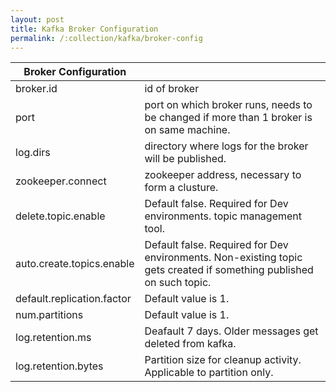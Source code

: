 ```yaml
---
layout: post
title: Kafka Broker Configuration
permalink: /:collection/kafka/broker-config
---
```


|Broker Configuration||
|---|---|
|broker.id|	id of broker|
|port|	port on which broker runs, needs to be changed if more than 1 broker is on same machine.|
|log.dirs|	directory where logs for the broker will be published.|
|zookeeper.connect|	zookeeper address, necessary to form a clusture.|
|delete.topic.enable|	Default false. Required for Dev environments. topic management tool.|
|auto.create.topics.enable|	Default false. Required for Dev environments. Non-existing topic gets created if something published on such topic.|
|default.replication.factor|	Default value is 1.|
|num.partitions|	Default value is 1.|
|log.retention.ms|	Deafault 7 days. Older messages get deleted from kafka.|
|log.retention.bytes|	Partition size for cleanup activity. Applicable to partition only.|
